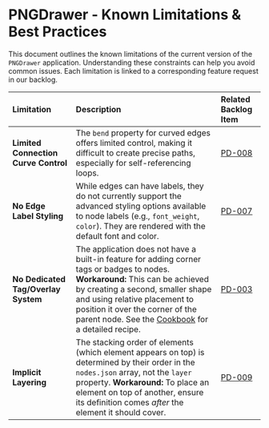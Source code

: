 # PNGDrawer - Known Limitations & Best Practices

This document outlines the known limitations of the current version of the `PNGDrawer` application. Understanding these constraints can help you avoid common issues. Each limitation is linked to a corresponding feature request in our backlog.

| Limitation                       | Description                                                                                                                                                                                                                                                        | Related Backlog Item                                                 |
| :------------------------------- | :----------------------------------------------------------------------------------------------------------------------------------------------------------------------------------------------------------------------------------------------------------------- | :------------------------------------------------------------------- |
| **Limited Connection Curve Control** | The `bend` property for curved edges offers limited control, making it difficult to create precise paths, especially for self-referencing loops. | [PD-008](./specs/PD-007.md) |
| **No Edge Label Styling** | While edges can have labels, they do not currently support the advanced styling options available to node labels (e.g., `font_weight`, `color`). They are rendered with the default font and color.                                                                   | [PD-007](./specs/PD-006.md) |
| **No Dedicated Tag/Overlay System** | The application does not have a built-in feature for adding corner tags or badges to nodes. **Workaround:** This can be achieved by creating a second, smaller shape and using relative placement to position it over the corner of the parent node. See the [Cookbook](./cookbook.md) for a detailed recipe. | [PD-003](./specs/PD-002.md)  |
| **Implicit Layering** | The stacking order of elements (which element appears on top) is determined by their order in the `nodes.json` array, not the `layer` property. **Workaround:** To place an element on top of another, ensure its definition comes *after* the element it should cover. | [PD-009](./specs/PD-008.md) |
